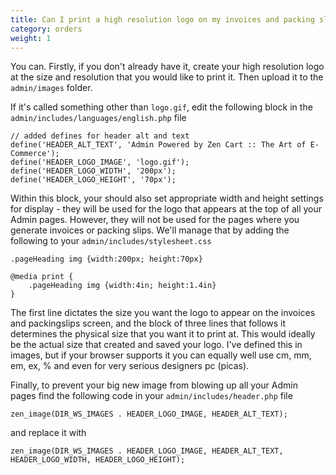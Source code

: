 ```yaml
---
title: Can I print a high resolution logo on my invoices and packing slips?
category: orders
weight: 1
---
```


You can. Firstly, if you don't already have it, create your high resolution logo at the size and resolution that you would like to print it. Then upload it to the `admin/images` folder.

If it's called something other than `logo.gif`, edit the following block in the `admin/includes/languages/english.php` file

```
// added defines for header alt and text
define('HEADER_ALT_TEXT', 'Admin Powered by Zen Cart :: The Art of E-Commerce');
define('HEADER_LOGO_IMAGE', 'logo.gif');
define('HEADER_LOGO_WIDTH', '200px');
define('HEADER_LOGO_HEIGHT', '70px');
```

Within this block, your should also set appropriate width and height settings for display - they will be used for the logo that appears at the top of all your Admin pages. However, they will not be used for the pages where you generate invoices or packing slips. We'll manage that by adding the following to your `admin/includes/stylesheet.css`

```
.pageHeading img {width:200px; height:70px}

@media print {
    .pageHeading img {width:4in; height:1.4in}
}
```

The first line dictates the size you want the logo to appear on the invoices and packingslips screen, and the block of three lines that follows it determines the physical size that you want it to print at. This would ideally be the actual size that created and saved your logo. I've defined this in images, but if your browser supports it you can equally well use cm, mm, em, ex, % and even for very serious designers pc (picas).

Finally,  to prevent your big new image from blowing up all your Admin pages find the following code in your `admin/includes/header.php` file

```
zen_image(DIR_WS_IMAGES . HEADER_LOGO_IMAGE, HEADER_ALT_TEXT); 
```

and replace it with

```
zen_image(DIR_WS_IMAGES . HEADER_LOGO_IMAGE, HEADER_ALT_TEXT, HEADER_LOGO_WIDTH, HEADER_LOGO_HEIGHT);
```
